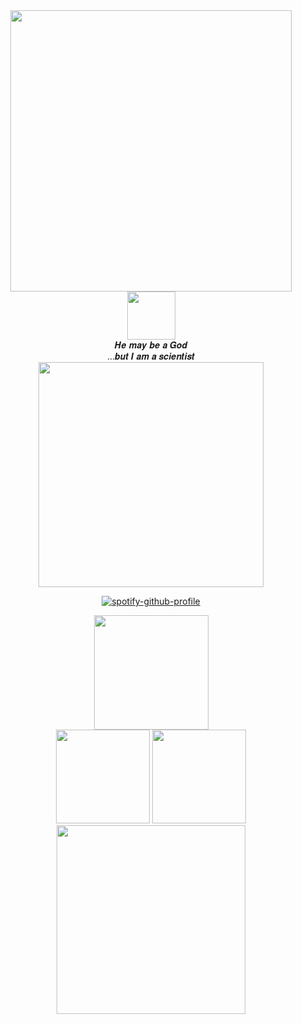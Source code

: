 <div align="center">
  <img src="https://64.media.tumblr.com/28d792a8bbc3d46a94887db65f5ffb40/ccb6ab9b764dcd0a-8b/s400x600/98004a23fee8c27c010430efcabd3fb2041369d7.pnj" width="450"/>
</div>

<div align="center">
  <img src="https://64.media.tumblr.com/514b184b4bdc176b2fbbd954e2fec734/c855523a32c81f23-51/s400x600/9a4478ce271d11234991ce458d1230efaf3cc21c.gifv" width="77"/>
</div>
<div align="center">
  <img src="https://64.media.tumblr.com/0c2e0ea28b624d28e7b4c86c9797c945/2967e7f804e4acb6-98/s400x600/8f8945f0d6b636290ca310b495a3d1ac7c48d079.pnj" width="0"/>
</div>
<div align="center"> 𝑯𝒆 𝒎𝒂𝒚 𝒃𝒆 𝒂 𝑮𝒐𝒅 </div>
<div align="center"> ...𝒃𝒖𝒕 𝑰 𝒂𝒎 𝒂 𝒔𝒄𝒊𝒆𝒏𝒕𝒊𝒔𝒕 </div>
<div align="center">
  <img src="https://64.media.tumblr.com/0c2e0ea28b624d28e7b4c86c9797c945/2967e7f804e4acb6-98/s400x600/8f8945f0d6b636290ca310b495a3d1ac7c48d079.pnj" width="0"/>
</div>
<div align="center">
  <img src="https://64.media.tumblr.com/0c2e0ea28b624d28e7b4c86c9797c945/2967e7f804e4acb6-98/s400x600/8f8945f0d6b636290ca310b495a3d1ac7c48d079.pnj" width="360"/>
</div>
<div align="center">
  <img src="https://64.media.tumblr.com/0c2e0ea28b624d28e7b4c86c9797c945/2967e7f804e4acb6-98/s400x600/8f8945f0d6b636290ca310b495a3d1ac7c48d079.pnj" width="0"/>
</div>


<div align="center">
  
[![spotify-github-profile](https://spotify-github-profile.kittinanx.com/api/view?uid=c71rhhxm4fab5h3z2a4qwejzc&cover_image=true&theme=novatorem&show_offline=false&background_color=121212&interchange=false&bar_color=53b14f&bar_color_cover=false)](https://github.com/kittinan/spotify-github-profile)
</div>

<div align="center">
  <img src="https://64.media.tumblr.com/fc2f88d40edecb341aac2c4073fb11d6/8425ca97106dc1d8-35/s250x400/9d3214c014f98474e7725b39ce85e3f7e9b99705.gifv" width="183"/>
</div>
<div align="center">
  <img src="https://64.media.tumblr.com/fc2f88d40edecb341aac2c4073fb11d6/8425ca97106dc1d8-35/s250x400/9d3214c014f98474e7725b39ce85e3f7e9b99705.gifv" width="0"/>
</div>

<div align="center">
  <img src="https://64.media.tumblr.com/1102cc312d5858bac3e7a34b5931d873/0e777d5b489692d7-e3/s250x400/fea80e9ff8d088d1280b7b798c3034a3c8628f14.gifv" width="150"/> <img src="https://64.media.tumblr.com/92eff7b87a311c501e53f108ccb7a441/42540ca2670d96d0-e8/s250x400/71de2448d503220ea94ec3d2fb31fbfc35356172.gifv" width="150"/>
</div>
<div align="center">
  <img src="https://64.media.tumblr.com/240ec320d0162e171142dc3773d37b93/af1d2bd09d335007-9b/s400x600/254456f22018d7970c579a83aad8f358d7f2f7a8.gifv" width="302"/>
</div>
